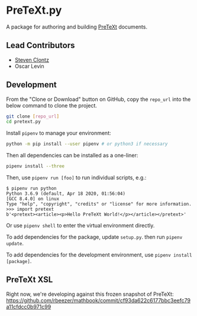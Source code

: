 # PreTeXt.py

A package for authoring and building [PreTeXt](https://pretextbook.org) documents.

## Lead Contributors

- [Steven Clontz](https://clontz.org)
- Oscar Levin

## Development

From the "Clone or Download" button on GitHub, copy the `repo_url` into the below command to clone the project.

```bash
git clone [repo_url]
cd pretext.py
```

Install `pipenv` to manage your environment:

```bash
python -m pip install --user pipenv # or python3 if necessary
```

Then all dependencies can be installed as a one-liner:

```bash
pipenv install --three
```

Then, use `pipenv run [foo]` to run individual scripts, e.g.:

```
$ pipenv run python
Python 3.6.9 (default, Apr 18 2020, 01:56:04) 
[GCC 8.4.0] on linux
Type "help", "copyright", "credits" or "license" for more information.
>>> import pretext
b'<pretext><article><p>Hello PreTeXt World!</p></article></pretext>'
```

Or use `pipenv shell` to enter the virtual environment directly.

To add dependencies for the package, update `setup.py`. then run `pipenv update`.

To add dependencies for the development environment, use `pipenv install [package]`.

## PreTeXt XSL

Right now, we're developing against this frozen snapshot of PreTeXt:
<https://github.com/rbeezer/mathbook/commit/cf93da622c6177bbc3eefc79a11cfdcc0b971c99>